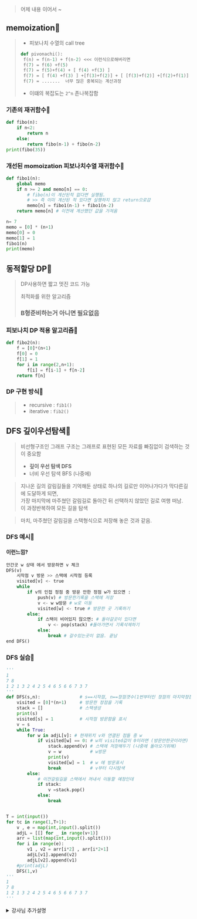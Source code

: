 > 어제 내용 이어서 ~

## memoization🥗

> + 피보나치 수열의 call tree 
>  ```python
>  def pivonachi():
>   f(n) = f(n-1) + f(n-2) <<< 이런식으로해버리면 
>   f(7) = f(6) +f(5)
>   f(7) = f(5)+f(4) + [ f(4) +f(3) ]
>   f(7) = [ f(4) +f(3) ] +[f(3)+f(2)] + [ [f(3)+f(2)] +[f(2)+f(1)] ]
>   f(7) = .......  너무 많은 중복되는 계산과정
>  ```
> + 이떄의 복잡도는 `2^n` 존나복잡함

### 기존의 재귀함수🥦
```python
def fibo(n):
    if n<2:
        return n
    else:
        return fibo(n-1) + fibo(n-2)
print(fibo(35))
```

### 개선된 momoization 피보나치수열 재귀함수🥬
```python
def fibo1(n):
    global memo
    if n >= 2 and memo[n] == 0: 
        # fibo(n)이 계산된적 없다면 실행됨.  
        # >> 즉 이미 계산된 적 있다면 실행하지 않고 return으로감
        memo[n] = fibo1(n-1) + fibo1(n-2)
    return memo[n] # 이전에 계산했던 값을 가져옴

n= 7
memo = [0] * (n+1)
memo[0] = 0
memo[1] = 1
fibo1(n)
print(memo)
```
## 동적할당 DP🥑
> DP사용하면 짧고 멋진 코드 가능
> 
> 최적화를 위한 알고리즘
> 
> ### B형준비하는거 아니면 필요없음

### 피보나치 DP 적용 알고리즘🥒
```python
def fibo2(n):
    f = [0]*(n+1)
    f[0] = 0
    f[1] = 1
    for i in range(2,n+1):
        f[i] = f[i-1] + f[n-2]
    return f[n]
```
### DP 구현 방식🌽
> + recursive : `fib1()`
> + iterative : `fib2()`

## DFS 깊이우선탐색🥕
> 비선형구조인 그래프 구조는 그래프로 표현된 모든 자료를 빠짐없이 검색하는 것이 중요함
> + **깊이 우선 탐색 DFS**
> + 너비 우선 탐색 BFS (나중에)

> 지나온 길의 갈림길들을 기억해둔 상태로 하나의 길로만 이어나가다가 막다른길에 도달하게 되면,  
> 가장 마지막에 마주쳤던 갈림길로 돌아간 뒤 선택하지 않았던 길로 여행 떠남.  
> 이 과정반복하여 모든 길을 탐색

> 마치, 마주쳤던 갈림길을 스택형식으로 저장해 놓은 것과 같음. 
### DFS 예시🥔
#### 이런느낌?
```python
안간곳 w 상태 에서 방문하면 v 체크
DFS(v)
    시작점 v 방문 >> 스택에 시작점 등록
    visited[v] <- true
    while
        if v의 인접 정점 중 방문 안한 정점 w가 있으면 :
            push(v) # 방문한기록을 스택에 저장
            v <- w w방문 # w로 이동
            visited[w] <- true # 방문한 곳 기록하기
        else:
            if 스택이 비어있지 않으면: # 돌아갈곳이 있다면
                v <- pop(stack) #돌아가면서 기록삭제하기
            else:
                break # 갈수있는곳이 없음. 끝남
end DFS()
```
### DFS 실습🧄
```python
'''
1
7 8
1 2 1 3 2 4 2 5 4 6 5 6 6 7 3 7
'''
def DFS(s,n):               # s==시작점, n==정점갯수(1번부터인 정점의 마지막정점)
    visited = [0]*(n+1)     # 방문한 정점을 기록
    stack = []              # 스택생성
    print(s)
    visited[s] = 1          # 시작점 방문함을 표시
    v = s
    while True:
        for w in adjL[v]: # 현재위치 v와 연결된 점들 중 w
            if visited[w] == 0: # w의 visited값이 0이라면 (방문안한곳이라면)
                stack.append(v) # 스택에 저장해두기 (나중에 돌아오기위해)
                v = w           # w방문
                print(v)
                visited[w] = 1  # w 에 방문표시
                break           # v부터 다시탐색
        else:
            # 이전갈림길을 스택에서 꺼내서 이동할 예정인데
            if stack:
                v =stack.pop()
            else:
                break


T = int(input())
for tc in range(1,T+1):
    v , e = map(int,input().split())
    adjL = [[] for _ in range(v+1)]
    arr = list(map(int,input().split()))
    for i in range(e):
        v1 , v2 = arr[i*2] , arr[i*2+1]
        adjL[v1].append(v2)
        adjL[v2].append(v1)
    #print(adjL)
    DFS(1,v)
'''
1
7 8
1 2 1 3 2 4 2 5 4 6 5 6 6 7 3 7
'''
```








<details>
<summary>
  강사님 추가설명
</summary>

```py

# 그래프를 빠짐없이 한번씩 모두 방문 하는게 목표
# 그방법중 하나가 DFS

# 그래프를 표현하는 방법
# 인접리스트 , 인접행렬

# adj_m =[[] * n for _ in range(n)]
# adj_m[1][2] = 1
# 1번정점에서 2번정점으로 바로가는 간선이 존재한다 ( 0 이면 간선이 없음 )

# 4번에서 5번으로 가는 길이 있다, 무향 그래프라면 5반에서 4반으로 가는 길도 있음

adj_m = [[0,1,1,0,0,0,0],
         [1,0,0,1,1,0,0],
         [1,0,0,0,1,0,0],
         [0,1,0,0,0,1,0],
         [0,1,1,0,0,1,0],
         [0,0,0,1,1,0,1],
         [0,0,0,0,0,1,0],
         ]

def dfs_m(s,N):
    visited = [0]*(N+1) # 방문체크를 위한 체크표
    stack = [] # 돌아올 지점들은 stack에 기록된다
    visited[s] = 1 # 시작지점은 방문기록
    v = s # 현재 방문위치를 v라고 하자
    while True:
        # 현재 정점에서 갈 수 있는 길이 있는지 확인
        # 나머지 정점 번호를 i라고 할때 adf_m[v][i] == 1 를 확인
        # i 번째 정점을
        for i in range(N):
            if adj_m[v][i] == 1 and visited[i] == 0:
                stack.append(v)
                print(i)
                visited[i] = 1

                v = i

                break
        else:
            # 반복문 하는동안  break 안쳐맞음
            # 현재 정점 v에서 갈 수 있는 i 정점을 찾지 못함
            if stack:
                # 스택안에 원소가 있다 => 갈길이 남았다
                v = stack.pop()
            else:
                #스택안에 원소가 없다 => 갈 길이없다
                # 남은 정점이 없다. 탐색완료
                break
dfs_m(0,7)
"""
7 6
1 2
1 3
2 4
2 5
4 6
5 6
6 7
3 7
"""
V,E = map(int,input().split())
adj_m = [[0]*(V+1) for _ in range(V+1)]

for i in range(E):
    s,e = map(int, input().split())

    adj_m[s][e] = 1
    adj_m[e][s] = 1

dfs_m(1,V)

# 인접리스트
# 1번 정점에서 2번 정전ㅁ으로 가는 길이 있다.
# 1번 정점에서 3번 정점으로 가는 길도 있다.
# adj_l[1] = [2,3]
# 5번 정점에서 갈 수 있는길이 없다.
# adj_l[5] =[]
#adj_l = [[] for_ in range(V) ]
def dfs_l(s,V):
    # 방문배열
    visited = [0]*(V+1)
    stack = []
    visited[s] = 1
    v = s
    print(v)

    while True:
        for i in adj_l[v]:
            if not visited[i]:
                stack.append(v)

                print(i)

                visited[i] = 1
                v = i
                break
        else:
            if stack:
                v = stack.pop()

            else:
                break

V,E = map(int,input().split())
adj_l = [[] for _ in range(V+1)]

for i in range(E):
    s,e = map(int, input().split())

    adj_l[s].append(e)
    adj_l[e].append(s)

adj_l(1,V)
```
</details>

